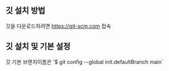 ## 깃 설치 방법
깃을 다운로드하려면 https://git-scm.com 접속

## 깃 설치 및 기본 설정
깃 기본 브랜치이름은 '$ git config --global init.defaultBranch main`

